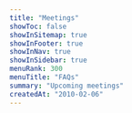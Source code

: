 ```yaml
---
title: "Meetings"
showToc: false
showInSitemap: true
showInFooter: true
showInNav: true
showInSidebar: true
menuRank: 300
menuTitle: "FAQs"
summary: "Upcoming meetings"
createdAt: "2010-02-06"
---
```


<QuickNav></QuickNav>

<MeetingList></MeetingList>
